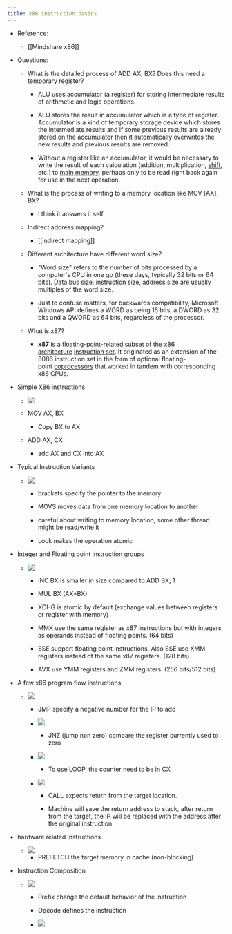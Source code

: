 ```yaml
---
title: x86 instruction basics
---
```


- Reference:
	 - [[Mindshare x86]]

- Questions:
	 - What is the detailed process of ADD AX, BX? Does this need a temporary register?
		 - ALU uses accumulator (a register) for storing intermediate results of arithmetic and logic operations.

		 - ALU stores the result in accumulator which is a type of register. Accumulator is a kind of temporary storage device which stores the intermediate results and if some previous results are already stored on the accumulator then it automatically overwrites the new results and previous results are removed.

		 - Without a register like an accumulator, it would be necessary to write the result of each calculation (addition, multiplication, [shift](https://en.wikipedia.org/wiki/Bitwise_operation#bit_shifts), etc.) to [main memory](https://en.wikipedia.org/wiki/Main_memory), perhaps only to be read right back again for use in the next operation.

	 - What is the process of writing to a memory location like MOV [AX], BX?
		 - I think it answers it self.

	 - Indirect address mapping?
		 - [[indirect mapping]]

	 - Different architecture have different word size?
		 - "Word size" refers to the number of bits processed by a computer's CPU in one go (these days, typically 32 bits or 64 bits). Data bus size, instruction size, address size are usually multiples of the word size.

		 - Just to confuse matters, for backwards compatibility, Microsoft Windows API defines a WORD as being 16 bits, a DWORD as 32 bits and a QWORD as 64 bits, regardless of the processor.

	 - What is x87?
		 - **x87** is a [floating-point](https://en.wikipedia.org/wiki/Floating-point)-related subset of the [x86 architecture](https://en.wikipedia.org/wiki/X86_architecture) [instruction set](https://en.wikipedia.org/wiki/Instruction_set). It originated as an extension of the 8086 instruction set in the form of optional floating-point [coprocessors](https://en.wikipedia.org/wiki/Coprocessor#Intel_coprocessors) that worked in tandem with corresponding x86 CPUs.

- Simple X86 instructions
	 - ![](../assets/Rf-E4Mm7Kq.png)

	 - MOV AX, BX
		 - Copy BX to AX

	 - ADD AX, CX
		 - add AX and CX into AX

- Typical Instruction Variants
	 - ![](../assets/N_CZ4ifzoZ.png)
		 - brackets specify the pointer to the memory 

		 - MOVS moves data from one memory location to another

		 - careful about writing to memory location, some other thread might be read/write it 

		 - Lock makes the operation atomic

- Integer and Floating point instruction groups
	 - ![](../assets/ZvZkeJKc1x.png)
		 - INC BX is smaller in size compared to ADD BX, 1

		 - MUL BX (AX*BX)

		 - XCHG is atomic by default (exchange values between registers or register with memory)

		 - MMX use the same register as x87 instructions but with integers as operands instead of floating points. (64 bits)

		 - SSE support floating point instructions. Also SSE use XMM registers instead of the same x87 registers. (128 bits)

		 - AVX use YMM registers and ZMM registers. (256 bits/512 bits)

- A few x86 program flow instructions
	 - ![](../assets/QFhIkCUd8z.png)
		 - JMP specify a negative number for the IP to add

		 - ![](../assets/Z4woYHxLdt.png)
			 - JNZ (jump non zero) compare the register currently used to zero

		 - ![](../assets/UW3hZxGJqX.png)
			 - To use LOOP, the counter need to be in CX

		 - ![](../assets/nL1R9_RQ7t.png)
			 - CALL expects return from the target location.

			 - Machine will save the return address to stack, after return from the target, the IP will be replaced with the address after the original instruction

- hardware related instructions
	 - ![](../assets/r0ZNTz0WDW.png)
		 - PREFETCH the target memory in cache (non-blocking)

- Instruction Composition
	 - ![](../assets/bSLHQ6M9jb.png)
		 - Prefix change the default behavior of the instruction

		 - Opcode defines the instruction

		 - ![](../assets/zTlZafBDFg.png)

